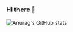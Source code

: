 ### Hi there 👋

![Anurag's GitHub stats](https://github-readme-stats.vercel.app/api?username=wahyall&show_icons=true&theme=nightowl)
